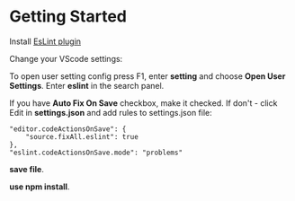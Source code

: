 # Getting Started
Install [EsLint plugin](https://marketplace.visualstudio.com/items?itemName=dbaeumer.vscode-eslint)

Change your VScode settings:

To open user setting config press F1, enter <strong>setting</strong> and choose <strong>Open User Settings</strong>.
Enter <strong>eslint</strong> in the search panel.

If you have <strong>Auto Fix On Save</strong> checkbox, make it checked.
If don't - click Edit in <strong>settings.json</strong> and add rules to settings.json file:
```
"editor.codeActionsOnSave": {
    "source.fixAll.eslint": true
},
"eslint.codeActionsOnSave.mode": "problems"
```
<strong>save file</strong>.

<strong>use npm install</strong>.
